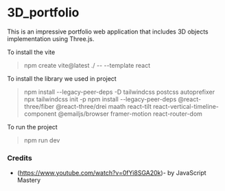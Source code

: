 # 3D_portfolio

This is an impressive portfolio web application that includes 3D objects implementation using Three.js. 

To install the vite
> npm create vite@latest ./ -- --template react

To install the library we used in project
> npm install --legacy-peer-deps -D tailwindcss postcss autoprefixer
> npx tailwindcss init -p
> npm install --legacy-peer-deps @react-three/fiber @react-three/drei maath react-tilt react-vertical-timeline-component @emailjs/browser framer-motion react-router-dom

To run the project
> npm run dev


### Credits 
- (https://www.youtube.com/watch?v=0fYi8SGA20k)- by JavaScript Mastery
